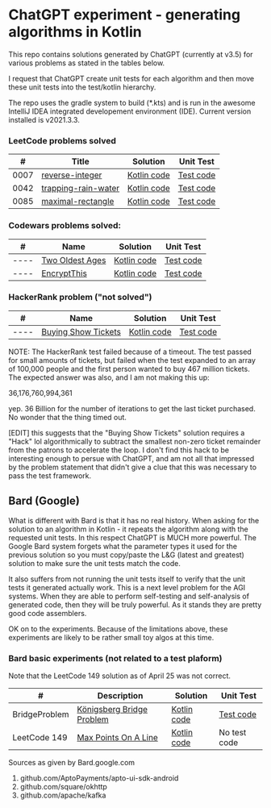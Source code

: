 # ChatGPT experiment - generating algorithms in Kotlin

This repo contains solutions generated by ChatGPT (currently at v3.5)
for various problems as stated in the tables below.

I request that ChatGPT create unit tests for each algorithm and then move
these unit tests into the test/kotlin hierarchy.

The repo uses the gradle system to build (*.kts) and is run in
the awesome IntelliJ IDEA integrated developement environment (IDE). 
Current version installed is v2021.3.3.

### LeetCode problems solved


| #    | Title                                                                                 | Solution                                                             | Unit Test                                                               |
|------|---------------------------------------------------------------------------------------|----------------------------------------------------------------------|-------------------------------------------------------------------------|
| 0007 | [reverse-integer](https://leetcode.com/problems/reverse-integer/description/)         | [Kotlin code](./src/main/kotlin/leetcode/P0007_ReverseInteger.kt)    | [Test code](./src/test/kotlin/leetcode/P0007_ReverseIntegerTest.kt)     |
| 0042 | [trapping-rain-water](https://leetcode.com/problems/trapping-rain-water/description/) | [Kotlin code](./src/main/kotlin/leetcode/P0042_TrappingRainWater.kt) | [Test code](./src/test/kotlin/leetcode/P0042_TrappingRainWaterTest.kt)  |
| 0085 | [maximal-rectangle](https://leetcode.com/problems/maximal-rectangle/description/)     | [Kotlin code](./src/main/kotlin/leetcode/P0085_MaximalRectangle.kt)  | [Test code](./src/test/kotlin/leetcode/P0085_MaximalRectangleTest.kt)   |

### Codewars problems solved:

| #    | Name                                                                             | Solution                                                   | Unit Test                                                    |
|------|----------------------------------------------------------------------------------|------------------------------------------------------------|--------------------------------------------------------------|
| ---- | [Two Oldest Ages](https://www.codewars.com/kata/511f11d355fe575d2c000001/kotlin) | [Kotlin code](./src/main/kotlin/codeWars/TwoOldestAges.kt) | [Test code](./src/test/kotlin/codeWars/TwoOldestAgesTest.kt) |
| ---- | [EncryptThis](https://www.codewars.com/kata/5848565e273af816fb000449)            | [Kotlin code](./src/main/kotlin/codeWars/EncryptThis.kt)   | [Test code](./src/test/kotlin/codeWars/EncryptThisTest.kt)   |

### HackerRank problem ("not solved")

| #    | Name                                                                                | Solution                                                         | Unit Test                                                               |
|------|-------------------------------------------------------------------------------------|------------------------------------------------------------------|-------------------------------------------------------------------------|
| ---- | [Buying Show Tickets](https://www.hackerrank.com/work/tests/356098/questions)       | [Kotlin code](./src/main/kotlin/hackerRank/BuyingShowTickets.kt) | [Test code](./src/test/kotlin/hackerRank/BuyingShowTicketsTest.kt)      |

NOTE: The HackerRank test failed because of a timeout.
The test passed for small amounts of tickets, but failed when the test expanded to an array of 100,000 people and 
the first person wanted to buy 467 million tickets.   The expected answer was also, and I am not making this up:

36,176,760,994,361

yep. 36 Billion for the number of iterations to get the last ticket purchased.   No wonder that the thing timed out.

[EDIT] this suggests that the "Buying Show Tickets" solution requires a "Hack" lol
algorithmically to subtract the smallest non-zero ticket remainder from
the patrons to accelerate the loop.  I don't find this hack to be interesting
enough to persue with ChatGPT, and am not all that impressed by the 
problem statement that didn't give a clue that this was necessary to
pass the test framework.

## Bard (Google) 

What is different with Bard is that it has no real history.   When asking for the solution
to an algorithm in Kotlin - it repeats the algorithm along with the 
requested unit tests.   In this respect ChatGPT is MUCH more powerful.
The Google Bard system forgets what the parameter types it used for the
previous solution so you must copy/paste the L&G (latest and greatest) 
solution to make sure the unit tests match the code.

It also suffers from not running the unit tests itself to verify that
the unit tests it generated actually work.   This is a next level problem
for the AGI systems.  When they are able to perform self-testing and self-analysis
of generated code, then they will be truly powerful.  As it stands they are
pretty good code assemblers.

OK on to the experiments.  Because of the limitations above, these 
experiments are likely to be rather small toy algos at this time.

### Bard basic experiments (not related to a test plaform)

Note that the LeetCode 149 solution as of April 25 was not correct.

| #             | Description                                                                              | Solution                                                                | Unit Test                                                                 |
|---------------|------------------------------------------------------------------------------------------|-------------------------------------------------------------------------|---------------------------------------------------------------------------|
| BridgeProblem | [Königsberg Bridge Problem](https://mathworld.wolfram.com/KoenigsbergBridgeProblem.html) | [Kotlin code](./src/main/kotlin/bardGoogle/SevenBridgesOfKonigsberg.kt) | [Test code](./src/test/kotlin/bardGoogle/SevenBridgesOfKonigsbergTest.kt) |
| LeetCode 149  | [Max Points On A Line](https://leetcode.com/problems/max-points-on-a-line/)              | [Kotlin code](./src/main/kotlin/bardGoogle/P0149_MaxPointsOnALine.kt)   | No test code                                                              |



Sources as given by Bard.google.com
1. github.com/AptoPayments/apto-ui-sdk-android
2. github.com/square/okhttp
3. github.com/apache/kafka